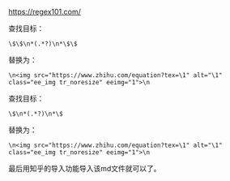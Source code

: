 https://regex101.com/

查找目标：

```text
\$\$\n*(.*?)\n*\$\$
```

替换为：

```text
\n<img src="https://www.zhihu.com/equation?tex=\1" alt="\1" class="ee_img tr_noresize" eeimg="1">\n
```

查找目标：

```text
\$\n*(.*?)\n*\$
```

替换为：

```text
\n<img src="https://www.zhihu.com/equation?tex=\1" alt="\1" class="ee_img tr_noresize" eeimg="1">\n
```

最后用知乎的导入功能导入该md文件就可以了。

